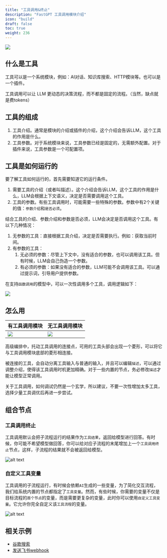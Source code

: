 ```yaml
---
title: "工具调用&终止"
description: "FastGPT 工具调用模块介绍"
icon: "build"
draft: false
toc: true
weight: 236
---
```


![](/imgs/flow-tool1.png)

## 什么是工具

工具可以是一个系统模块，例如：AI对话、知识库搜索、HTTP模块等。也可以是一个插件。

工具调用可以让 LLM 更动态的决策流程，而不都是固定的流程。（当然，缺点就是费tokens）

## 工具的组成

1. 工具介绍。通常是模块的介绍或插件的介绍，这个介绍会告诉LLM，这个工具的作用是什么。
2. 工具参数。对于系统模块来说，工具参数已经是固定的，无需额外配置。对于插件来说，工具参数是一个可配置项。

## 工具是如何运行的

要了解工具如何运行的，首先需要知道它的运行条件。

1. 需要工具的介绍（或者叫描述）。这个介绍会告诉LLM，这个工具的作用是什么，LLM会根据上下文语义，决定是否需要调用这个工具。
2. 工具的参数。有些工具调用时，可能需要一些特殊的参数。参数中有2个关键的值：`参数介绍`和`是否必须`。

结合工具的介绍、参数介绍和参数是否必须，LLM会决定是否调用这个工具。有以下几种情况：


1. 无参数的工具：直接根据工具介绍，决定是否需要执行。例如：获取当前时间。
2. 有参数的工具：
   1. 无必须的参数：尽管上下文中，没有适合的参数，也可以调用该工具。但有时候，LLM会自己伪造一个参数。
   2. 有必须的参数：如果没有适合的参数，LLM可能不会调用该工具。可以通过提示词，引导用户提供参数。

在支持`函数调用`的模型中，可以一次性调用多个工具，调用逻辑如下：

![](/imgs/flow-tool2.png)

## 怎么用

| 有工具调用模块 | 无工具调用模块 |
| --- | --- |
| ![](/imgs/flow-tool3.png) | ![](/imgs/flow-tool4.png) |

高级编排中，托动工具调用的连接点，可用的工具头部会出现一个菱形，可以将它与工具调用模块底部的菱形相连接。

被连接的工具，会自动分离工具输入与普通的输入，并且可以编辑`描述`，可以通过调整介绍，使得该工具调用时机更加精确。对于一些内置的节点，务必修改`描述`才能让模型正常调用。

关于工具调用，如何调试仍然是一个玄学，所以建议，不要一次性增加太多工具，选择少量工具调优后再进一步尝试。

## 组合节点

### 工具调用终止

工具调用默认会把子流程运行的结果作为`工具结果`，返回给模型进行回答。有时候，你可能不希望模型做回答，你可以给对应子流程的末尾增加上一个`工具调用终止`节点，这样，子流程的结果就不会被返回给模型。

![alt text](/imgs/image-3.png)

### 自定义工具变量

工具调用的子流程运行，有时候会依赖`AI`生成的一些变量，为了简化交互流程，我们给系统内置的节点都指定了`工具变量`。然而，有些时候，你需要的变量不仅是目标流程的`首个节点`的变量，而是需要更复杂的变量，此时你可以使用`自定义工具变量`。它允许你完全自定义该`工具流程`的变量。

![alt text](/imgs/image-4.png)

## 相关示例

- [谷歌搜索](/docs/use-cases/app-cases/google_search/)
- [发送飞书webhook](/docs/use-cases/app-cases/feishu_webhook/)